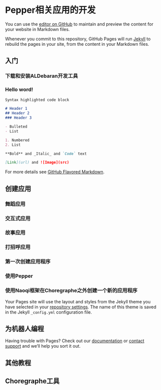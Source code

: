 # Pepper相关应用的开发

You can use the [editor on GitHub](https://github.com/HavocZhang/Pepper/edit/master/README.md) to maintain and preview the content for your website in Markdown files.

Whenever you commit to this repository, GitHub Pages will run [Jekyll](https://jekyllrb.com/) to rebuild the pages in your site, from the content in your Markdown files.

## 入门

### 下载和安装ALDebaran开发工具

### Hello word!
```markdown
Syntax highlighted code block

# Header 1
## Header 2
### Header 3

- Bulleted
- List

1. Numbered
2. List

**Bold** and _Italic_ and `Code` text

[Link](url) and ![Image](src)
```

For more details see [GitHub Flavored Markdown](https://guides.github.com/features/mastering-markdown/).

## 创建应用

### 舞蹈应用

### 交互式应用

### 故事应用

### 打招呼应用

### 第一次创建应用程序

### 使用Pepper

### 使用Naoqi框架在Choregraphe之外创建一个新的应用程序
Your Pages site will use the layout and styles from the Jekyll theme you have selected in your [repository settings](https://github.com/HavocZhang/Pepper/settings). The name of this theme is saved in the Jekyll `_config.yml` configuration file.

## 为机器人编程

Having trouble with Pages? Check out our [documentation](https://help.github.com/categories/github-pages-basics/) or [contact support](https://github.com/contact) and we’ll help you sort it out.

## 其他教程

## Choregraphe工具
